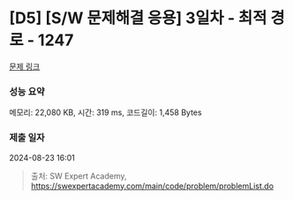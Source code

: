 # [D5] [S/W 문제해결 응용] 3일차 - 최적 경로 - 1247 

[문제 링크](https://swexpertacademy.com/main/code/problem/problemDetail.do?contestProbId=AV15OZ4qAPICFAYD) 

### 성능 요약

메모리: 22,080 KB, 시간: 319 ms, 코드길이: 1,458 Bytes

### 제출 일자

2024-08-23 16:01



> 출처: SW Expert Academy, https://swexpertacademy.com/main/code/problem/problemList.do